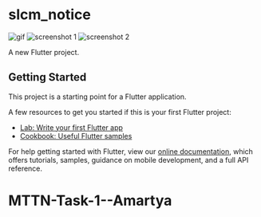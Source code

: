 # slcm_notice

![gif](https://media.giphy.com/media/gjg8BtggkGyGxbj9dr/giphy.gif)
![screenshot 1](https://ibb.co/7QqqyZn)
![screenshot 2](https://ibb.co/zX8wknR)


A new Flutter project.

## Getting Started

This project is a starting point for a Flutter application.

A few resources to get you started if this is your first Flutter project:

- [Lab: Write your first Flutter app](https://flutter.dev/docs/get-started/codelab)
- [Cookbook: Useful Flutter samples](https://flutter.dev/docs/cookbook)

For help getting started with Flutter, view our
[online documentation](https://flutter.dev/docs), which offers tutorials,
samples, guidance on mobile development, and a full API reference.
# MTTN-Task-1--Amartya

